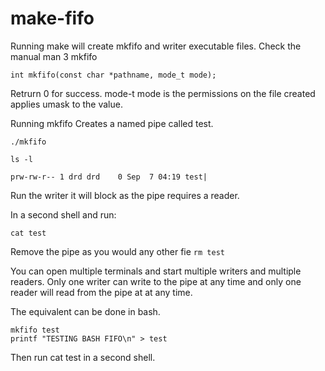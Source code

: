 # make-fifo

Running make will create mkfifo and writer executable files.
Check the manual man 3 mkfifo
```
int mkfifo(const char *pathname, mode_t mode);
```
Retrurn 0 for success. mode-t mode is the permissions on the file created applies umask to the value.

Running mkfifo Creates a named pipe called test.

```
./mkfifo

ls -l

prw-rw-r-- 1 drd drd    0 Sep  7 04:19 test|
```

Run the writer it will block as the pipe requires a reader.

In a second shell and run:
```
cat test 
```

Remove the pipe as you would any other fie
```rm test```

You can open multiple terminals and start multiple writers and multiple readers.
Only one writer can write to the pipe at any time and only one reader will read from the pipe at at any time.

The equivalent can be done in bash.
```
mkfifo test
printf "TESTING BASH FIFO\n" > test
```

Then run cat test in a second shell.
